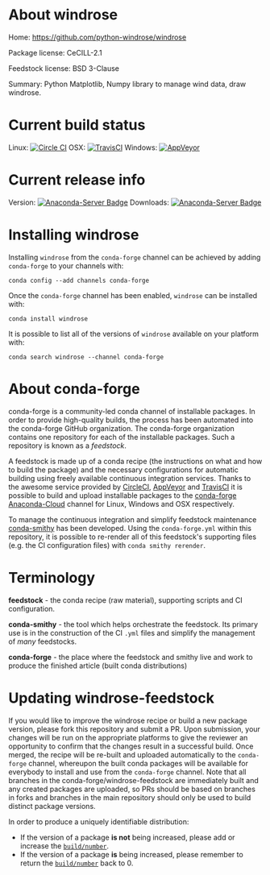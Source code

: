 About windrose
==============

Home: https://github.com/python-windrose/windrose

Package license: CeCILL-2.1

Feedstock license: BSD 3-Clause

Summary: Python Matplotlib, Numpy library to manage wind data, draw windrose.



Current build status
====================

Linux: [![Circle CI](https://circleci.com/gh/conda-forge/windrose-feedstock.svg?style=shield)](https://circleci.com/gh/conda-forge/windrose-feedstock)
OSX: [![TravisCI](https://travis-ci.org/conda-forge/windrose-feedstock.svg?branch=master)](https://travis-ci.org/conda-forge/windrose-feedstock)
Windows: [![AppVeyor](https://ci.appveyor.com/api/projects/status/github/conda-forge/windrose-feedstock?svg=True)](https://ci.appveyor.com/project/conda-forge/windrose-feedstock/branch/master)

Current release info
====================
Version: [![Anaconda-Server Badge](https://anaconda.org/conda-forge/windrose/badges/version.svg)](https://anaconda.org/conda-forge/windrose)
Downloads: [![Anaconda-Server Badge](https://anaconda.org/conda-forge/windrose/badges/downloads.svg)](https://anaconda.org/conda-forge/windrose)

Installing windrose
===================

Installing `windrose` from the `conda-forge` channel can be achieved by adding `conda-forge` to your channels with:

```
conda config --add channels conda-forge
```

Once the `conda-forge` channel has been enabled, `windrose` can be installed with:

```
conda install windrose
```

It is possible to list all of the versions of `windrose` available on your platform with:

```
conda search windrose --channel conda-forge
```


About conda-forge
=================

conda-forge is a community-led conda channel of installable packages.
In order to provide high-quality builds, the process has been automated into the
conda-forge GitHub organization. The conda-forge organization contains one repository
for each of the installable packages. Such a repository is known as a *feedstock*.

A feedstock is made up of a conda recipe (the instructions on what and how to build
the package) and the necessary configurations for automatic building using freely
available continuous integration services. Thanks to the awesome service provided by
[CircleCI](https://circleci.com/), [AppVeyor](http://www.appveyor.com/)
and [TravisCI](https://travis-ci.org/) it is possible to build and upload installable
packages to the [conda-forge](https://anaconda.org/conda-forge)
[Anaconda-Cloud](http://docs.anaconda.org/) channel for Linux, Windows and OSX respectively.

To manage the continuous integration and simplify feedstock maintenance
[conda-smithy](http://github.com/conda-forge/conda-smithy) has been developed.
Using the ``conda-forge.yml`` within this repository, it is possible to re-render all of
this feedstock's supporting files (e.g. the CI configuration files) with ``conda smithy rerender``.


Terminology
===========

**feedstock** - the conda recipe (raw material), supporting scripts and CI configuration.

**conda-smithy** - the tool which helps orchestrate the feedstock.
                   Its primary use is in the construction of the CI ``.yml`` files
                   and simplify the management of *many* feedstocks.

**conda-forge** - the place where the feedstock and smithy live and work to
                  produce the finished article (built conda distributions)


Updating windrose-feedstock
===========================

If you would like to improve the windrose recipe or build a new
package version, please fork this repository and submit a PR. Upon submission,
your changes will be run on the appropriate platforms to give the reviewer an
opportunity to confirm that the changes result in a successful build. Once
merged, the recipe will be re-built and uploaded automatically to the
`conda-forge` channel, whereupon the built conda packages will be available for
everybody to install and use from the `conda-forge` channel.
Note that all branches in the conda-forge/windrose-feedstock are
immediately built and any created packages are uploaded, so PRs should be based
on branches in forks and branches in the main repository should only be used to
build distinct package versions.

In order to produce a uniquely identifiable distribution:
 * If the version of a package **is not** being increased, please add or increase
   the [``build/number``](http://conda.pydata.org/docs/building/meta-yaml.html#build-number-and-string).
 * If the version of a package **is** being increased, please remember to return
   the [``build/number``](http://conda.pydata.org/docs/building/meta-yaml.html#build-number-and-string)
   back to 0.
